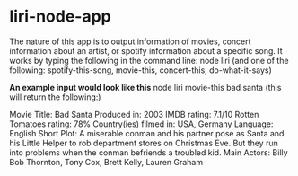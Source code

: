 # liri-node-app
The nature of this app is to output information of movies, concert information about an artist, or spotify information about a specific song.
It works by typing the following in the command line: node liri (and one of the following: spotify-this-song, movie-this, concert-this, do-what-it-says)


**An example input would look like this** node liri movie-this bad santa (this will return the following:)

Movie Title: Bad Santa
Produced in: 2003
IMDB rating: 7.1/10
Rotten Tomatoes rating: 78%
Country(ies) filmed in: USA, Germany
Language: English
Short Plot: A miserable conman and his partner pose as Santa and his Little Helper to rob department stores on Christmas Eve. But they run into
problems when the conman befriends a troubled kid.
Main Actors: Billy Bob Thornton, Tony Cox, Brett Kelly, Lauren Graham
